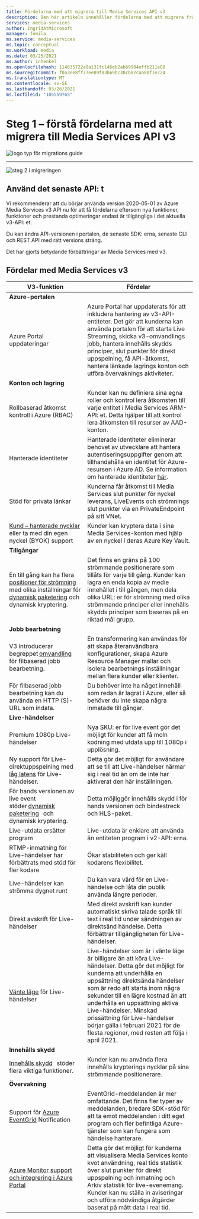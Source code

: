 ```yaml
---
title: Fördelarna med att migrera till Media Services API v3
description: Den här artikeln innehåller fördelarna med att migrera från Media Services v2 till v3.
services: media-services
author: IngridAtMicrosoft
manager: femila
ms.service: media-services
ms.topic: conceptual
ms.workload: media
ms.date: 03/25/2021
ms.author: inhenkel
ms.openlocfilehash: 114635722a0a131fc146eb2ab69984effb211a88
ms.sourcegitcommit: f0a3ee8ff77ee89f83b69bc30cb87caa80f1e724
ms.translationtype: MT
ms.contentlocale: sv-SE
ms.lasthandoff: 03/26/2021
ms.locfileid: "105559765"
---
```

# <a name="step-1---understand-the-benefits-of-migrating-to-media-services-api-v3"></a>Steg 1 – förstå fördelarna med att migrera till Media Services API v3

![logo typ för migrations guide](./media/migration-guide/azure-media-services-logo-migration-guide.svg)

<hr color="#5ea0ef" size="10">

![steg 2 i migreringen](./media/migration-guide/steps-1.svg)

## <a name="use-the-latest-api"></a>Använd det senaste API: t

Vi rekommenderar att du börjar använda version 2020-05-01 av Azure Media Services v3 API nu för att få fördelarna eftersom nya funktioner, funktioner och prestanda optimeringar endast är tillgängliga i det aktuella v3-API: et.

Du kan ändra API-versionen i portalen, de senaste SDK: erna, senaste CLI och REST API med rätt versions sträng.

Det har gjorts betydande förbättringar av Media Services med v3.  

## <a name="benefits-of-media-services-v3"></a>Fördelar med Media Services v3

| **V3-funktion** | **Fördelar** |
| --- | --- |
| **Azure-portalen** | |
| Azure Portal uppdateringar | Azure Portal har uppdaterats för att inkludera hantering av v3-API-entiteter. Det gör att kunderna kan använda portalen för att starta Live Streaming, skicka v3-omvandlings jobb, hantera innehålls skydds principer, slut punkter för direkt uppspelning, få API-åtkomst, hantera länkade lagrings konton och utföra övervaknings aktiviteter. |
| **Konton och lagring** | |
| Rollbaserad åtkomst kontroll i Azure (RBAC) | Kunder kan nu definiera sina egna roller och kontrol lera åtkomsten till varje entitet i Media Services ARM-API: et. Detta hjälper till att kontrol lera åtkomsten till resurser av AAD-konton. |
| Hanterade identiteter | Hanterade identiteter eliminerar behovet av utvecklare att hantera autentiseringsuppgifter genom att tillhandahålla en identitet för Azure-resursen i Azure AD. Se information om hanterade identiteter [här](../../active-directory/managed-identities-azure-resources/overview.md). |
| Stöd för privata länkar | Kunderna får åtkomst till Media Services slut punkter för nyckel leverans, LiveEvents och strömnings slut punkter via en PrivateEndpoint på sitt VNet. |
| [Kund – hanterade nycklar](concept-use-customer-managed-keys-byok.md) eller ta med din egen nyckel (BYOK) support | Kunder kan kryptera data i sina Media Services-konton med hjälp av en nyckel i deras Azure Key Vault. |
| **Tillgångar** | |
| En till gång kan ha flera [positioner för strömning](streaming-locators-concept.md) med olika inställningar för [dynamisk paketering](dynamic-packaging-overview.md) och dynamisk kryptering. | Det finns en gräns på 100 strömmande positionerare som tillåts för varje till gång. Kunder kan lagra en enda kopia av medie innehållet i till gången, men dela olika URL: er för strömning med olika strömmande principer eller innehålls skydds principer som baseras på en riktad mål grupp.
| **Jobb bearbetning** ||
| V3 introducerar begreppet [omvandling](transforms-jobs-concept.md)   för filbaserad jobb bearbetning. | En transformering kan användas för att skapa återanvändbara konfigurationer, skapa Azure Resource Manager mallar och isolera bearbetnings inställningar mellan flera kunder eller klienter. |
| För filbaserad jobb bearbetning kan du använda en HTTP (S)-URL som indata. | Du behöver inte ha något innehåll som redan är lagrat i Azure, eller så behöver du inte skapa några inmatade till gångar. |
| **Live-händelser** ||
| Premium 1080p Live-händelser | Nya SKU: er för live event gör det möjligt för kunder att få moln kodning med utdata upp till 1080p i upplösning. |
| Ny support för Live-direktuppspelning med [låg latens](live-event-latency.md) för Live-händelser. | Detta gör det möjligt för användare att se till att Live-händelser närmar sig i real tid än om de inte har aktiverat den här inställningen. |
| För hands versionen av live event stöder [dynamisk paketering](dynamic-packaging-overview.md)   och dynamisk kryptering. | Detta möjliggör innehålls skydd i för hands versionen och bindestreck och HLS-paket. |
| Live-utdata ersätter program | Live-utdata är enklare att använda än entiteten program i v2-API: erna. |
| RTMP-inmatning för Live-händelser har förbättrats med stöd för fler kodare | Ökar stabiliteten och ger käll kodarens flexibilitet. |
| Live-händelser kan strömma dygnet runt | Du kan vara värd för en Live-händelse och låta din publik använda längre perioder. |
| Direkt avskrift för Live-händelser | Med direkt avskrift kan kunder automatiskt skriva talade språk till text i real tid under sändningen av direktsänd händelse. Detta förbättrar tillgängligheten för Live-händelser. |
| [Vänte läge](live-events-outputs-concept.md#standby-mode) för Live-händelser | Live-händelser som är i vänte läge är billigare än att köra Live-händelser. Detta gör det möjligt för kunderna att underhålla en uppsättning direktsända händelser som är redo att starta inom några sekunder till en lägre kostnad än att underhålla en uppsättning aktiva Live-händelser. Minskad prissättning för Live-händelser börjar gälla i februari 2021 för de flesta regioner, med resten att följa i april 2021.
|**Innehålls skydd** ||
| [Innehålls skydd](content-key-policy-concept.md)   stöder flera viktiga funktioner. | Kunder kan nu använda flera innehålls krypterings nycklar på sina strömmande positionerare. |
| **Övervakning** | |
| Support för [Azure EventGrid](monitoring/reacting-to-media-services-events.md) Notification | EventGrid-meddelanden är mer omfattande. Det finns fler typer av meddelanden, bredare SDK-stöd för att ta emot meddelanden i ditt eget program och fler befintliga Azure-tjänster som kan fungera som händelse hanterare. |
| [Azure Monitor support och integrering i Azure Portal](monitoring/monitor-events-portal-how-to.md) | Detta gör det möjligt för kunderna att visualisera Media Services konto kvot användning, real tids statistik över slut punkter för direkt uppspelning och inmatning och Arkiv statistik för live-evenemang. Kunder kan nu ställa in aviseringar och utföra nödvändiga åtgärder baserat på mått data i real tid. |
